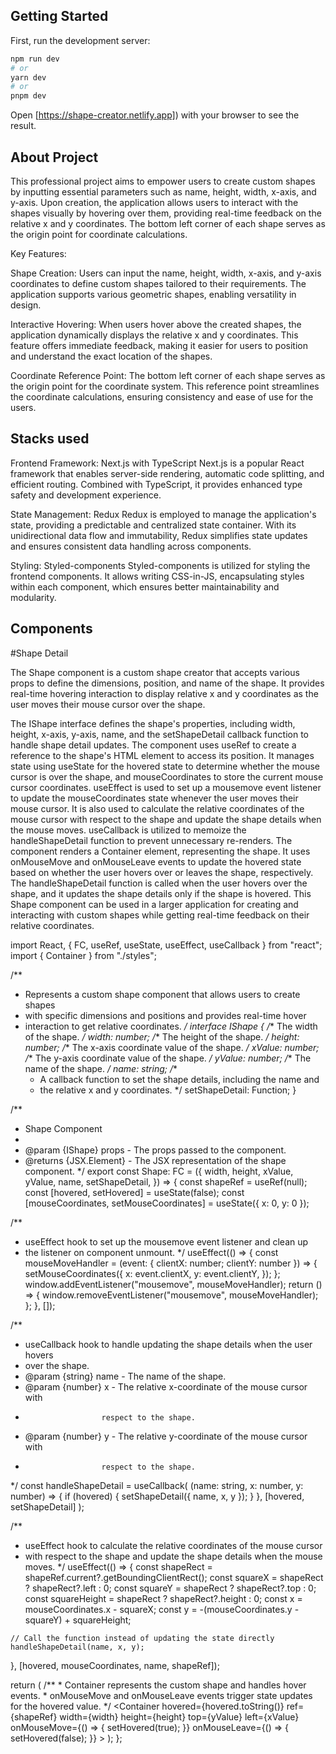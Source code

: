 
## Getting Started

First, run the development server:

```bash
npm run dev
# or
yarn dev
# or
pnpm dev
```

Open [https://shape-creator.netlify.app]) with your browser to see the result.

## About Project

This professional project aims to empower users to create custom shapes by inputting essential parameters such as name, height, width, x-axis, and y-axis. Upon creation, the application allows users to interact with the shapes visually by hovering over them, providing real-time feedback on the relative x and y coordinates. The bottom left corner of each shape serves as the origin point for coordinate calculations.

Key Features:

Shape Creation:
Users can input the name, height, width, x-axis, and y-axis coordinates to define custom shapes tailored to their requirements. The application supports various geometric shapes, enabling versatility in design.

Interactive Hovering:
When users hover above the created shapes, the application dynamically displays the relative x and y coordinates. This feature offers immediate feedback, making it easier for users to position and understand the exact location of the shapes.

Coordinate Reference Point:
The bottom left corner of each shape serves as the origin point for the coordinate system. This reference point streamlines the coordinate calculations, ensuring consistency and ease of use for the users.

## Stacks used

Frontend Framework: Next.js with TypeScript
Next.js is a popular React framework that enables server-side rendering, automatic code splitting, and efficient routing. Combined with TypeScript, it provides enhanced type safety and development experience.

State Management: Redux
Redux is employed to manage the application's state, providing a predictable and centralized state container. With its unidirectional data flow and immutability, Redux simplifies state updates and ensures consistent data handling across components.

Styling: Styled-components
Styled-components is utilized for styling the frontend components. It allows writing CSS-in-JS, encapsulating styles within each component, which ensures better maintainability and modularity.

## Components

#Shape Detail

The Shape component is a custom shape creator that accepts various props to define the dimensions, position, and name of the shape. It provides real-time hovering interaction to display relative x and y coordinates as the user moves their mouse cursor over the shape.

The IShape interface defines the shape's properties, including width, height, x-axis, y-axis, name, and the setShapeDetail callback function to handle shape detail updates.
The component uses useRef to create a reference to the shape's HTML element to access its position.
It manages state using useState for the hovered state to determine whether the mouse cursor is over the shape, and mouseCoordinates to store the current mouse cursor coordinates.
useEffect is used to set up a mousemove event listener to update the mouseCoordinates state whenever the user moves their mouse cursor. It is also used to calculate the relative coordinates of the mouse cursor with respect to the shape and update the shape details when the mouse moves.
useCallback is utilized to memoize the handleShapeDetail function to prevent unnecessary re-renders.
The component renders a Container element, representing the shape. It uses onMouseMove and onMouseLeave events to update the hovered state based on whether the user hovers over or leaves the shape, respectively.
The handleShapeDetail function is called when the user hovers over the shape, and it updates the shape details only if the shape is hovered.
This Shape component can be used in a larger application for creating and interacting with custom shapes while getting real-time feedback on their relative coordinates.

import React, { FC, useRef, useState, useEffect, useCallback } from "react";
import { Container } from "./styles";

/**
 * Represents a custom shape component that allows users to create shapes
 * with specific dimensions and positions and provides real-time hover
 * interaction to get relative coordinates.
 */
interface IShape {
  /** The width of the shape. */
  width: number;
  /** The height of the shape. */
  height: number;
  /** The x-axis coordinate value of the shape. */
  xValue: number;
  /** The y-axis coordinate value of the shape. */
  yValue: number;
  /** The name of the shape. */
  name: string;
  /**
   * A callback function to set the shape details, including the name and
   * the relative x and y coordinates.
   */
  setShapeDetail: Function;
}

/**
 * Shape Component
 *
 * @param {IShape} props - The props passed to the component.
 * @returns {JSX.Element} - The JSX representation of the shape component.
 */
export const Shape: FC<IShape> = ({
  width,
  height,
  xValue,
  yValue,
  name,
  setShapeDetail,
}) => {
  const shapeRef = useRef<HTMLDivElement>(null);
  const [hovered, setHovered] = useState(false);
  const [mouseCoordinates, setMouseCoordinates] = useState({ x: 0, y: 0 });

  /**
   * useEffect hook to set up the mousemove event listener and clean up
   * the listener on component unmount.
   */
  useEffect(() => {
    const mouseMoveHandler = (event: { clientX: number; clientY: number }) => {
      setMouseCoordinates({
        x: event.clientX,
        y: event.clientY,
      });
    };
    window.addEventListener("mousemove", mouseMoveHandler);
    return () => {
      window.removeEventListener("mousemove", mouseMoveHandler);
    };
  }, []);

  /**
   * useCallback hook to handle updating the shape details when the user hovers
   * over the shape.
   * @param {string} name - The name of the shape.
   * @param {number} x - The relative x-coordinate of the mouse cursor with
   *                      respect to the shape.
   * @param {number} y - The relative y-coordinate of the mouse cursor with
   *                      respect to the shape.
   */
  const handleShapeDetail = useCallback(
    (name: string, x: number, y: number) => {
      if (hovered) {
        setShapeDetail({ name, x, y });
      }
    },
    [hovered, setShapeDetail]
  );

  /**
   * useEffect hook to calculate the relative coordinates of the mouse cursor
   * with respect to the shape and update the shape details when the mouse moves.
   */
  useEffect(() => {
    const shapeRect = shapeRef.current?.getBoundingClientRect();
    const squareX = shapeRect ? shapeRect?.left : 0;
    const squareY = shapeRect ? shapeRect?.top : 0;
    const squareHeight = shapeRect ? shapeRect?.height : 0;
    const x = mouseCoordinates.x - squareX;
    const y = -(mouseCoordinates.y - squareY) + squareHeight;

    // Call the function instead of updating the state directly
    handleShapeDetail(name, x, y);
  }, [hovered, mouseCoordinates, name, shapeRef]);

  return (
    /**
     * Container represents the custom shape and handles hover events.
     * onMouseMove and onMouseLeave events trigger state updates for the hovered value.
     */
    <Container
      hovered={hovered.toString()}
      ref={shapeRef}
      width={width}
      height={height}
      top={yValue}
      left={xValue}
      onMouseMove={() => {
        setHovered(true);
      }}
      onMouseLeave={() => {
        setHovered(false);
      }}
    ></Container>
  );
};





